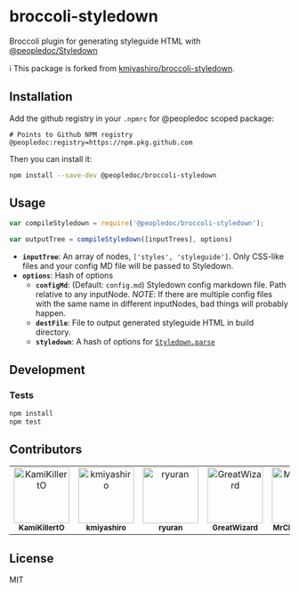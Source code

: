 # broccoli-styledown

Broccoli plugin for generating styleguide HTML with [@peopledoc/Styledown](https://github.com/peopledoc/styledown)

ℹ️ This package is forked from [kmiyashiro/broccoli-styledown](https://github.com/kmiyashiro/broccoli-styledown).

## Installation

Add the github registry in your `.npmrc` for @peopledoc scoped package:

```
# Points to Github NPM registry
@peopledoc:registry=https://npm.pkg.github.com
````

Then you can install it:

```bash
npm install --save-dev @peopledoc/broccoli-styledown
```

## Usage

```js
var compileStyledown = require('@peopledoc/broccoli-styledown');

var outputTree = compileStyledown([inputTrees], options)
```

* **`inputTree`**: An array of nodes, `['styles', 'styleguide']`. Only CSS-like files and your config MD file will be passed to Styledown.
* **`options`**: Hash of options
  * **`configMd`**: (Default: `config.md`) Styledown config markdown file. Path relative to any inputNode. *NOTE*: If there are multiple config files with the same name in different inputNodes, bad things will probably happen.
  * **`destFile`**: File to output generated styleguide HTML in build directory.
  * **`styledown`**: A hash of options for [`Styledown.parse`](https://github.com/styledown/styledown/blob/master/index.js)

## Development

### Tests

```bash
npm install
npm test
```

## Contributors

<!-- readme: contributors -start -->
<table>
<tr>
    <td align="center">
        <a href="https://github.com/KamiKillertO">
            <img src="https://avatars.githubusercontent.com/u/9579729?v=4" width="100;" alt="KamiKillertO"/>
            <br />
            <sub><b>KamiKillertO</b></sub>
        </a>
    </td>
    <td align="center">
        <a href="https://github.com/kmiyashiro">
            <img src="https://avatars.githubusercontent.com/u/71852?v=4" width="100;" alt="kmiyashiro"/>
            <br />
            <sub><b>kmiyashiro</b></sub>
        </a>
    </td>
    <td align="center">
        <a href="https://github.com/ryuran">
            <img src="https://avatars.githubusercontent.com/u/1309340?v=4" width="100;" alt="ryuran"/>
            <br />
            <sub><b>ryuran</b></sub>
        </a>
    </td>
    <td align="center">
        <a href="https://github.com/GreatWizard">
            <img src="https://avatars.githubusercontent.com/u/1322081?v=4" width="100;" alt="GreatWizard"/>
            <br />
            <sub><b>GreatWizard</b></sub>
        </a>
    </td>
    <td align="center">
        <a href="https://github.com/MrChocolatine">
            <img src="https://avatars.githubusercontent.com/u/47531779?v=4" width="100;" alt="MrChocolatine"/>
            <br />
            <sub><b>MrChocolatine</b></sub>
        </a>
    </td></tr>
</table>
<!-- readme: contributors -end -->

## License

MIT

